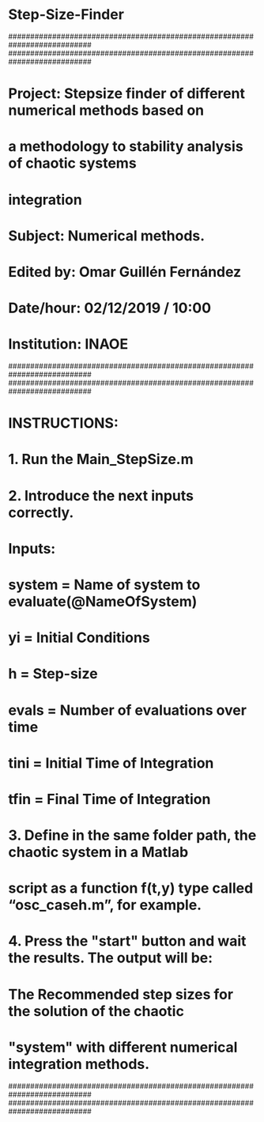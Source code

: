 # Step-Size-Finder

###########################################################################
###########################################################################
# Project:      Stepsize finder of different numerical methods based on   #
#               a methodology to stability analysis of chaotic systems    #
#               integration                                               #
#                                                                         #
#                                                                         #
#                                                                         #
# Subject:      Numerical methods.                                        #
# Edited by:    Omar Guillén Fernández                                    #
# Date/hour:    02/12/2019   /  10:00                                     #
# Institution:  INAOE                                                     #
###########################################################################
###########################################################################
# INSTRUCTIONS:                                                           #
# 1. Run the Main_StepSize.m                                              #
# 2. Introduce the next inputs correctly.                                 #
#                                                                         #
# Inputs:                                                                 #
#         system = Name of system to evaluate(@NameOfSystem)              #
#		      yi     = Initial Conditions                                     #
#         h      = Step-size                                              #
#         evals  = Number of evaluations over time                        #                        
#         tini   = Initial Time of Integration                            #
#         tfin   = Final Time of Integration                              #
#                                                                         #
# 3. Define in the same folder path, the chaotic system in a Matlab       #
# script as a function f(t,y) type called “osc\_caseh.m”, for example.    #     
#                                                                         #
# 4. Press the "start" button and wait the results. The output will be:   #
#    The Recommended step sizes for the solution of the chaotic           #
#    "system" with different numerical integration methods.               #
###########################################################################
###########################################################################
